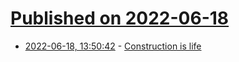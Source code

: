 # [Published on 2022-06-18](index.md)

* [2022-06-18, 13:50:42](https://news.ycombinator.com/item?id=31789809) - [Construction is life](https://kk.org/thetechnium/construction-is-life/)
